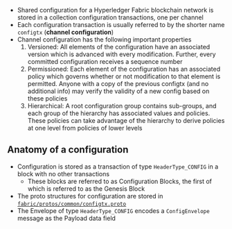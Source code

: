 - Shared configuration for a Hyperledger Fabric blockchain network is stored in a collection configuration transactions, one per channel
- Each configuration transaction is usually referred to by the shorter name `configtx` (**channel configuration**)
- Channel configuration has the following important properties
    1. Versioned: All elements of the configuration have an associated version which is advanced with every modification. Further, every committed configuration receives a sequence number
    2. Permissioned: Each element of the configuration has an associated policy which governs whether or not modification to that element is permitted. Anyone with a copy of the previous configtx (and no additional info) may verify the validity of a new config based on these policies
    3. Hierarchical: A root configuration group contains sub-groups, and each group of the hierarchy has associated values and policies. These policies can take advantage of the hierarchy to derive policies at one level from policies of lower levels
## Anatomy of a configuration
- Configuration is stored as a transaction of type `HeaderType_CONFIG` in a block with no other transactions
    - These blocks are referred to as Configuration Blocks, the first of which is referred to as the Genesis Block
- The proto structures for configuration are stored in <u>[`fabric/protos/common/configtx.proto`](./configtx.proto)</u>
- The Envelope of type `HeaderType_CONFIG` encodes a `ConfigEnvelope` message as the Payload data field